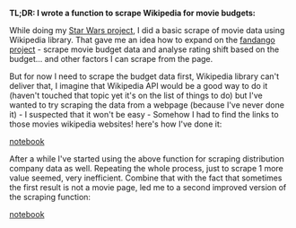 **TL;DR: I wrote a function to scrape Wikipedia for movie budgets:**

While doing my [Star Wars project](https://github.com/grumpyclimber/portfolio/blob/main/star_wars/star_wars2.csv), I did a basic scrape of movie data using Wikipedia library. That gave me an idea how to expand on the [fandango project](https://github.com/grumpyclimber/portfolio/tree/main/fandango) - scrape movie budget data and analyse rating shift based on the budget... and other factors I can scrape from the page.

But for now I need to scrape the budget data first, Wikipedia library can't deliver that, I imagine that Wikipedia API would be a good way to do it 
(haven't touched that topic yet it's on the list of things to do) but I've wanted to try scraping the data from a webpage (because I've never done it) - I suspected that it won't be easy - Somehow I had to find the links to those movies wikipedia websites! 
here's how I've done it:

[notebook](https://github.com/grumpyclimber/portfolio/blob/main/wiki_scrape/scrape_wiki.ipynb)

After a while I've started using the above function for scraping distribution company data as well. Repeating the whole process, just to scrape 1 more value seemed,
very inefficient. Combine that with the fact that sometimes the first result is not a movie page, led me to a second improved version of the scraping function:

[notebook](https://github.com/grumpyclimber/portfolio/blob/main/wiki_scrape/scrape_wiki_vol2.ipynb)
